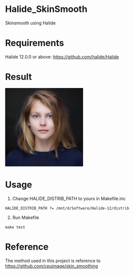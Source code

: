# Halide_SkinSmooth
Skinsmooth using Halide

# Requirements
Halide 12.0.0 or above: https://github.com/halide/Halide

# Result
<img src="https://github.com/venson-chiang/Halide_SkinSmooth/blob/main/test_images/output1.png" width="50%" height="50%">

# Usage
1. Change HALIDE_DISTRIB_PATH to yours in Makefile.inc
```
HALIDE_DISTRIB_PATH ?= /mnt/d/Software/Halide-12/distrib 
```
2. Run Makefile 
```
make test
```


# Reference
The method used in this project is reference to https://github.com/cpuimage/skin_smoothing

